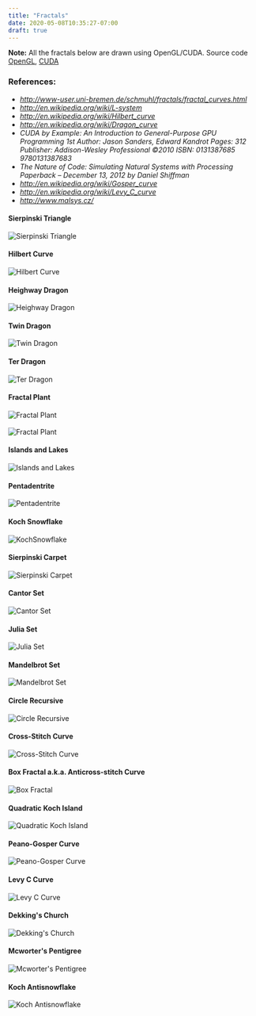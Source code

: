 ```yaml
---
title: "Fractals"
date: 2020-05-08T10:35:27-07:00
draft: true
---
```

<b>Note:</b> All the fractals below are drawn using OpenGL/CUDA. Source code <a href="https://github.com/chaitanyav/opengl" target="_blank">OpenGL</a>, <a href="https://github.com/chaitanyav/CUDA" target="_blank">CUDA</a>
<div>
<p>
<h3>References:</h3>
<ul>
<li><cite><a href="http://www-user.uni-bremen.de/schmuhl/fractals/fractal_curves.html" target="_blank">http://www-user.uni-bremen.de/schmuhl/fractals/fractal_curves.html</a></cite></li>
<li><cite><a href="http://en.wikipedia.org/wiki/L-system" target="_blank">http://en.wikipedia.org/wiki/L-system</a></cite></li>
<li><cite><a href="http://en.wikipedia.org/wiki/Hilbert_curve" target="_blank">http://en.wikipedia.org/wiki/Hilbert_curve</a></cite></li>
<li><cite><a href="http://en.wikipedia.org/wiki/Dragon_curve" target="_blank">http://en.wikipedia.org/wiki/Dragon_curve</a></cite></li>
<li><cite>CUDA by Example: An Introduction to General-Purpose GPU Programming 1st Author: Jason Sanders, Edward Kandrot Pages: 312 Publisher: Addison-Wesley Professional ©2010 ISBN: 0131387685 9780131387683</cite></li>
<li><cite>The Nature of Code: Simulating Natural Systems with Processing Paperback – December 13, 2012 by Daniel Shiffman</cite></li>
<li><cite><a href="http://en.wikipedia.org/wiki/Gosper_curve" target="_blank">http://en.wikipedia.org/wiki/Gosper_curve</a></cite></li>
<li><cite><a href="http://en.wikipedia.org/wiki/L%C3%A9vy_C_curve" target="_blank">http://en.wikipedia.org/wiki/Levy_C_curve</a></cite></li>
<li><cite><a href="http://www.malsys.cz/" target="_blank">http://www.malsys.cz/</a></cite></li>
</ul>
</p>

<h4>Sierpinski Triangle </h4>
<img src="https://farm6.staticflickr.com/5575/14750003283_7e5f27a5f3_k.jpg"  title="Sierpinski Triangle" alt="Sierpinski Triangle">
</div>

<div>
<h4>Hilbert Curve </h4>
<img src="https://farm6.staticflickr.com/5560/14750003443_04ed322216_k.jpg"  title="Hilbert Curve" alt="Hilbert Curve">
</div>

<div>
<h4>Heighway Dragon</h4>
<img src="https://farm3.staticflickr.com/2938/14543504049_389bdbef25_k.jpg"  title="Heighway Dragon" alt="Heighway Dragon">
</div>

<div>
<h4>Twin Dragon</h4>
<img src="https://farm4.staticflickr.com/3897/14543498728_295d60c947_k.jpg"  title="Twin Dragon" alt="Twin Dragon">
</div>

<div>
<h4>Ter Dragon</h4>
<img src="https://farm3.staticflickr.com/2903/14707141896_0a0a1cb2fa_k.jpg"  title="Ter Dragon" alt="Ter Dragon">
</div>

<div>
<h4>Fractal Plant</h4>
<img src="https://farm4.staticflickr.com/3844/14727774864_e48dffd34a_k.jpg"  title="Fractal Plant" alt="Fractal Plant">
<br/>
<br/>
<img src="https://farm4.staticflickr.com/3913/14730143605_31c5f37855_k.jpg"  title="Fractal Plant" alt="Fractal Plant">
</div>

<div>
<h4>Islands and Lakes</h4>
<img src="https://farm4.staticflickr.com/3914/14543498858_04e7ef868c_k.jpg"  title="Islands and Lakes" alt="Islands and Lakes">
</div>

<div>
<h4>Pentadentrite</h4>
<img src="https://farm6.staticflickr.com/5566/14707141976_588f7cd069_k.jpg"  title="Pentadentrite" alt="Pentadentrite">
</div>

<div>
<h4>Koch Snowflake</h4>
<img src="https://farm6.staticflickr.com/5561/14727774704_26ec982e19_k.jpg"  title="Koch Snowflake" alt="KochSnowflake">
</div>

<div>
<h4>Sierpinski Carpet</h4>
<img src="https://farm6.staticflickr.com/5572/14730143505_1b9753f844_k.jpg"  title="Sierpinski Carpet" alt="Sierpinski Carpet">
</div>

<div>
<h4>Cantor Set</h4>
<img src="https://farm4.staticflickr.com/3922/14727774934_5f75667a22_k.jpg"  title="Cantor Set" alt="Cantor Set">
</div>

<div>
<h4>Julia Set</h4>
<img src="https://farm4.staticflickr.com/3919/14727774794_a9f215df69_k.jpg"  title="Julia Set" alt="Julia Set">
</div>

<div>
<h4>Mandelbrot Set</h4>
<img src="https://farm4.staticflickr.com/3898/14730427525_7353ca6c62_h.jpg"  title="Mandelbrot Set" alt="Mandelbrot Set">
</div>

<div>
<h4>Circle Recursive</h4>
<img src="https://farm4.staticflickr.com/3905/14543469400_d24e0608dc_k.jpg"  title="Circle Recursive" alt="Circle Recursive">
</div>

<div>
<h4>Cross-Stitch Curve</h4>
<img src="https://farm4.staticflickr.com/3879/14543504119_308e17886b_k.jpg"  title="Cross-Stitch Curve" alt="Cross-Stitch Curve">
</div>

<div>
<h4>Box Fractal a.k.a. Anticross-stitch Curve</h4>
<img src="https://farm6.staticflickr.com/5584/14727774974_cc5e6dab32_k.jpg"  title="Box Fractal" alt="Box Fractal">
</div>

<div>
<h4>Quadratic Koch Island</h4>
<img src="https://farm6.staticflickr.com/5569/14728200974_ea9beb7aa9_k.jpg"  title="Quadratic Koch Island" alt="Quadratic Koch Island">
</div>

<div>
<h4>Peano-Gosper Curve</h4>
<img src="https://farm6.staticflickr.com/5553/14552840327_35e03b0e8a_k.jpg"  title="Peano-Gosper Curve" alt="Peano-Gosper Curve">
</div>

<div>
<h4>Levy C Curve</h4>
<img src="https://farm3.staticflickr.com/2898/14555156379_5260a209f2_k.jpg"  title="Levy CCurve" alt="Levy C Curve">
</div>

<div>
<h4>Dekking's Church</h4>
<img src="https://farm3.staticflickr.com/2922/14560589307_749a71cc2a_k.jpg"  title="Dekking's Church" alt="Dekking's Church">
</div>

<div>
<h4>Mcworter's Pentigree</h4>
<img src="https://farm4.staticflickr.com/3842/14751777874_3f7f3c1802_k.jpg"  title="Mcworter's Pentigree" alt="Mcworter's Pentigree">
</div>


<div>
<h4>Koch Antisnowflake</h4>
<img src="https://farm6.staticflickr.com/5582/14576279617_bd0f1c3032_k.jpg"  title="Koch Antisnowflake" alt="Koch Antisnowflake">
</div>

